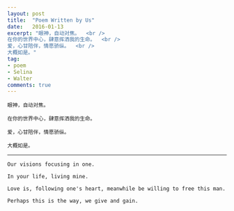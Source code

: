 ```yaml
---
layout: post
title:  "Poem Written by Us"
date:   2016-01-13
excerpt: "眼神，自动对焦。  <br />
在你的世界中心，肆意挥洒我的生命。  <br />
爱，心甘陪伴，情愿骄纵。  <br />
大概如是。"
tag:
- poem
- Selina
- Walter
comments: true
---
```


    眼神，自动对焦。

    在你的世界中心，肆意挥洒我的生命。

    爱，心甘陪伴，情愿骄纵。

    大概如是。

---
    Our visions focusing in one.

    In your life, living mine.

    Love is, following one's heart, meanwhile be willing to free this man.

    Perhaps this is the way, we give and gain.
